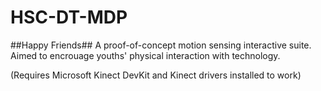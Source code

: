 # HSC-DT-MDP

##Happy Friends##
A proof-of-concept motion sensing interactive suite.  
Aimed to encrouage youths' physical interaction with technology.

(Requires Microsoft Kinect DevKit and Kinect drivers installed to work)

